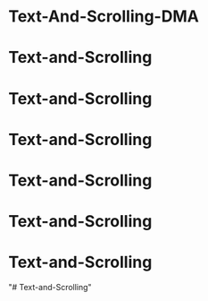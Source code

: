 # Text-And-Scrolling-DMA
# Text-and-Scrolling
# Text-and-Scrolling
# Text-and-Scrolling
# Text-and-Scrolling
# Text-and-Scrolling
# Text-and-Scrolling
"# Text-and-Scrolling" 
